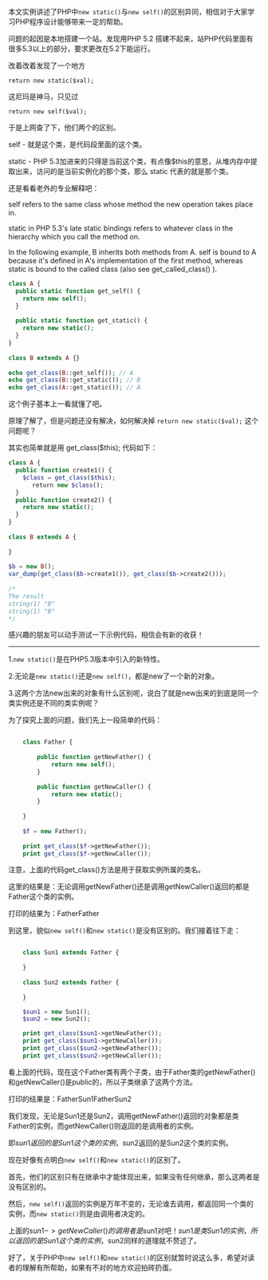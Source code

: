 本文实例讲述了PHP中`new static()`与`new self()`的区别异同，相信对于大家学习PHP程序设计能够带来一定的帮助。

问题的起因是本地搭建一个站。发现用PHP 5.2 搭建不起来，站PHP代码里面有很多5.3以上的部分，要求更改在5.2下能运行。

改着改着发现了一个地方

    return new static($val);

这尼玛是神马，只见过

    return new self($val);

于是上网查了下，他们两个的区别。

self - 就是这个类，是代码段里面的这个类。

static - PHP 5.3加进来的只得是当前这个类，有点像$this的意思，从堆内存中提取出来，访问的是当前实例化的那个类，那么 static 代表的就是那个类。

还是看看老外的专业解释吧：

self refers to the same class whose method the new operation takes place in.

static in PHP 5.3's late static bindings refers to whatever class in the hierarchy which you call the method on.

In the following example, B inherits both methods from A. self is bound to A because it's defined in A's implementation of the first method, whereas static is bound to the called class (also see get_called_class() ).

```php
class A {
  public static function get_self() {
    return new self();
  }
 
  public static function get_static() {
    return new static();
  }
}
 
class B extends A {}
 
echo get_class(B::get_self()); // A
echo get_class(B::get_static()); // B
echo get_class(A::get_static()); // A
```

这个例子基本上一看就懂了吧。

原理了解了，但是问题还没有解决，如何解决掉 `return new static($val);` 这个问题呢？

其实也简单就是用 get_class($this); 代码如下：

```php
class A {
  public function create1() {
    $class = get_class($this);
　　　　return new $class();
  }
  public function create2() {
    return new static();
  }
}
 
class B extends A {
 
}
 
$b = new B();
var_dump(get_class($b->create1()), get_class($b->create2()));
 
/*
The result 
string(1) "B"
string(1) "B"
*/
```

感兴趣的朋友可以动手测试一下示例代码，相信会有新的收获！

----


1.`new static()`是在PHP5.3版本中引入的新特性。

2.无论是`new static()`还是`new self()`，都是new了一个新的对象。

3.这两个方法new出来的对象有什么区别呢，说白了就是new出来的到底是同一个类实例还是不同的类实例呢？

为了探究上面的问题，我们先上一段简单的代码：

 
```php

    class Father {
    
        public function getNewFather() {
            return new self();
        }
    
        public function getNewCaller() {
            return new static();
        }
    
    }
    
    $f = new Father();
    
    print get_class($f->getNewFather());
    print get_class($f->getNewCaller());
```

注意，上面的代码get_class()方法是用于获取实例所属的类名。

这里的结果是：无论调用getNewFather()还是调用getNewCaller()返回的都是Father这个类的实例。

打印的结果为：FatherFather

到这里，貌似`new self()`和`new static()`是没有区别的。我们接着往下走：

 
```php

    class Sun1 extends Father {
    
    }
    
    class Sun2 extends Father {
    
    }  

    $sun1 = new Sun1();  
    $sun2 = new Sun2();  

    print get_class($sun1->getNewFather());
    print get_class($sun1->getNewCaller());
    print get_class($sun2->getNewFather());
    print get_class($sun2->getNewCaller());
```

看上面的代码，现在这个Father类有两个子类，由于Father类的getNewFather()和getNewCaller()是public的，所以子类继承了这两个方法。

打印的结果是：FatherSun1FatherSun2

我们发现，无论是Sun1还是Sun2，调用getNewFather()返回的对象都是类Father的实例，而getNewCaller()则返回的是调用者的实例。

即$sun1返回的是Sun1这个类的实例，$sun2返回的是Sun2这个类的实例。

现在好像有点明白`new self()`和`new static()`的区别了。

首先，他们的区别只有在继承中才能体现出来，如果没有任何继承，那么这两者是没有区别的。

然后，`new self()`返回的实例是万年不变的，无论谁去调用，都返回同一个类的实例，而`new static()`则是由调用者决定的。

上面的$sun1-> getNewCaller()的调用者是$sun1对吧！$sun1是类Sun1的实例，所以返回的是Sun1这个类的实例，$sun2同样的道理就不赘述了。

好了，关于PHP中`new self()`和`new static()`的区别就暂时说这么多，希望对读者的理解有所帮助，如果有不对的地方欢迎拍砖扔蛋。

